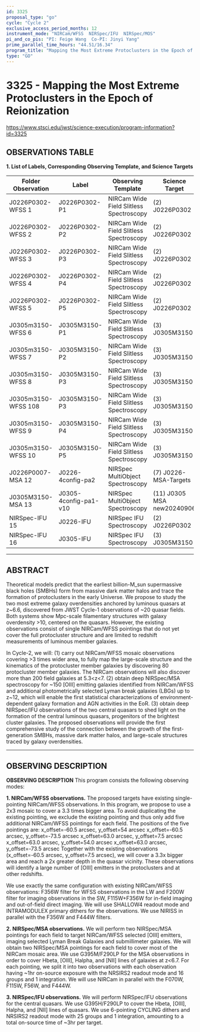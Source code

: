 ```yaml
---
id: 3325
proposal_type: "go"
cycle: "Cycle 2"
exclusive_access_period_months: 12
instrument_mode: "NIRCam/WFSS  NIRSpec/IFU  NIRSpec/MOS"
pi_and_co_pis: "PI: Feige Wang  Co-PI: Jinyi Yang"
prime_parallel_time_hours: "44.51/16.34"
program_title: "Mapping the Most Extreme Protoclusters in the Epoch of Reionization"
type: "GO"
---
```

# 3325 - Mapping the Most Extreme Protoclusters in the Epoch of Reionization
https://www.stsci.edu/jwst/science-execution/program-information?id=3325
## OBSERVATIONS TABLE
**1. List of Labels, Corresponding Observing Template, and Science Targets**

| Folder Observation | Label              | Observing Template                  | Science Target                |
|--------------------|--------------------|-------------------------------------|-------------------------------|
| J0226P0302-WFSS 1  | J0226P0302-P1      | NIRCam Wide Field Slitless Spectroscopy | (2) J0226P0302                |
| J0226P0302-WFSS 2  | J0226P0302-P2      | NIRCam Wide Field Slitless Spectroscopy | (2) J0226P0302                |
| J0226P0302-WFSS 3  | J0226P0302-P3      | NIRCam Wide Field Slitless Spectroscopy | (2) J0226P0302                |
| J0226P0302-WFSS 4  | J0226P0302-P4      | NIRCam Wide Field Slitless Spectroscopy | (2) J0226P0302                |
| J0226P0302-WFSS 5  | J0226P0302-P5      | NIRCam Wide Field Slitless Spectroscopy | (2) J0226P0302                |
| J0305m3150-WFSS 6 | J0305M3150-P1      | NIRCam Wide Field Slitless Spectroscopy | (3) J0305M3150                |
| J0305m3150-WFSS 7 | J0305M3150-P2      | NIRCam Wide Field Slitless Spectroscopy | (3) J0305M3150                |
| J0305m3150-WFSS 8 | J0305M3150-P3      | NIRCam Wide Field Slitless Spectroscopy | (3) J0305M3150                |
| J0305m3150-WFSS 108 | J0305M3150-P3     | NIRCam Wide Field Slitless Spectroscopy | (3) J0305M3150                |
| J0305m3150-WFSS 9 | J0305M3150-P4      | NIRCam Wide Field Slitless Spectroscopy | (3) J0305M3150                |
| J0305m3150-WFSS 10 | J0305M3150-P5     | NIRCam Wide Field Slitless Spectroscopy | (3) J0305M3150                |
| J0226P0007-MSA 12  | J0226-4config-pa2  | NIRSpec MultiObject Spectroscopy    | (7) J0226-MSA-Targets         |
| J0305M3150-MSA 13 | J0305-4config-pa1-v10 | NIRSpec MultiObject Spectroscopy    | (11) J0305 MSA new20240906    |
| NIRSpec-IFU 15     | J0226-IFU          | NIRSpec IFU Spectroscopy            | (2) J0226P0302                |
| NIRSpec-IFU 16     | J0305-IFU          | NIRSpec IFU Spectroscopy            | (3) J0305M3150                |

---

## ABSTRACT

Theoretical models predict that the earliest billion-M_sun supermassive black holes (SMBHs) form from massive dark matter halos and trace the formation of protoclusters in the early Universe. We propose to study the two most extreme galaxy overdensities anchored by luminous quasars at z~6.6, discovered from JWST Cycle-1 observations of ~20 quasar fields. Both systems show Mpc-scale filamentary structures with galaxy overdensity >10, centered on the quasars. However, the existing observations consist of single NIRCam/WFSS pointings that do not yet cover the full protocluster structure and are limited to redshift measurements of luminous member galaxies.

In Cycle-2, we will: (1) carry out NIRCam/WFSS mosaic observations covering >3 times wider area, to fully map the large-scale structure and the kinematics of the protocluster member galaxies by discovering 80 protocluster member galaxies. The NIRCam observations will also discover more than 200 field galaxies at 5.3<z<7. (2) obtain deep NIRSpec/MSA spectroscopy for ~150 [OIII] emitting galaxies identified from NIRCam/WFSS and additional photometrically selected Lyman break galaxies (LBGs) up to z~12, which will enable the first statistical characterizations of environment-dependent galaxy formation and AGN activities in the EoR. (3) obtain deep NIRSpec/IFU observations of the two central quasars to shed light on the formation of the central luminous quasars, progenitors of the brightest cluster galaxies. The proposed observations will provide the first comprehensive study of the connection between the growth of the first-generation SMBHs, massive dark matter halos, and large-scale structures traced by galaxy overdensities.

---

## OBSERVING DESCRIPTION

**OBSERVING DESCRIPTION**
This program consists the following observing modes:

**1. NIRCam/WFSS observations.**
The proposed targets have existing single-pointing NIRCam/WFSS observations. In this program, we propose to use a 2x3 mosaic to cover a 3.3 times bigger area. To avoid duplicating the existing pointing, we exclude the existing pointing and thus only add five additional NIRCam/WFSS pointings for each field. The positions of the five pointings are:
x_offset=-60.5 arcsec, y_offset=54 arcsec
x_offset=-60.5 arcsec, y_offset=-73.5 arcsec
x_offset=63.0 arcsec, y_offset=7.5 arcsec
x_offset=63.0 arcsec, y_offset=54.0 arcsec
x_offset=63.0 arcsec, y_offset=-73.5 arcsec
Together with the existing observations (x_offset=-60.5 arcsec, y_offset=7.5 arcsec), we will cover a 3.3x bigger area and reach a 2x greater depth in the quasar vicinity. These observations will identify a large number of [OIII] emitters in the protoclusters and at other redshifts.

We use exactly the same configuration with existing NIRCam/WFSS observations: F356W filter for WFSS observations in the LW and F200W filter for imaging observations in the SW, F115W+F356W for in-field imaging and out-of-field direct imaging. We will use SHALLOW4 readout mode and INTRAMODULEX primary dithers for the observations. We use NIRISS in parallel with the F356W and F444W filters.

**2. NIRSpec/MSA observations.**
We will perform two NIRSpec/MSA pointings for each field to target NIRCam/WFSS selected [OIII] emitters, imaging selected Lyman Break Galaxies and submillimeter galaxies. We will obtain two NIRSpec/MSA pointings for each field to cover most of the NIRCam mosaic area. We use G395M/F290LP for the MSA observations in order to cover Hbeta, [OIII], Halpha, and [NII] lines of galaxies at z<6.7. For each pointing, we split it into two observations with each observation having ~1hr on-source exposure with the NRSIRS2 readout mode and 16 groups and 1 integration. We will use NIRCam in parallel with the F070W, F115W, F56W, and F444W.

**3. NIRSpec/IFU observations.**
We will perform NIRSpec/IFU observations for the central quasars. We use G395H/F290LP to cover the Hbeta, [OIII], Halpha, and [NII] lines of quasars. We use 6-pointing CYCLING dithers and NRSIRS2 readout mode with 25 groups and 1 integration, amounting to a total on-source time of ~3hr per target.